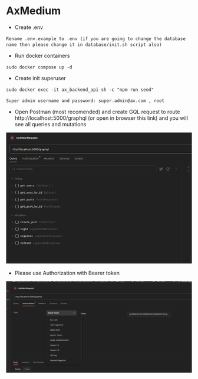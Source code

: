 # AxMedium
*   Create .env

```
Rename .env.example to .env (if you are going to change the database name then please change it in database/init.sh script also)
```

*   Run docker containers

```
sudo docker compose up -d
```

*   Create init superuser

```
sudo docker exec -it ax_backend_api sh -c "npm run seed"
```

```
Super admin username and password: super.admin@ax.com , root
```

*   Open Postman (most recomended) and create GQL request to route http://localhost:5000/graphql (or open in browser this link) and you will see all queries and mutations

![Postman](git_static/image.png)

*   Please use Authorization with Bearer token

![Auth](git_static/image2.png)
